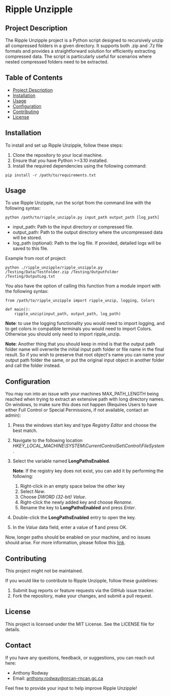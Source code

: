# Ripple Unzipple

## Project Description

The Ripple Unzipple project is a Python script designed to recursively unzip all compressed folders in a given directory. It supports both .zip and .7z file formats and provides a straightforward solution for efficiently extracting compressed data. The script is particularly useful for scenarios where nested compressed folders need to be extracted.

## Table of Contents

- [Project Description](#project-description)
- [Installation](#installation)
- [Usage](#usage)
- [Configuration](#configuration)
- [Contributing](#contributing)
- [License](#license)

## Installation

To install and set up Ripple Unzipple, follow these steps:

1. Clone the repository to your local machine.
2. Ensure that you have Python >=3.10 installed.
3. Install the required dependencies using the following command:

```
pip install -r /path/to/requirements.txt
```

## Usage

To use Ripple Unzipple, run the script from the command line with the following syntax:
```
python /path/to/ripple_unzipple.py input_path output_path [log_path]
```
- input_path: Path to the input directory or compressed file.
- output_path: Path to the output directory where the uncompressed data will be stored.
- log_path (optional): Path to the log file. If provided, detailed logs will be saved to this file.

Example from root of project:
```
python ./ripple_unzipple/ripple_unzipple.py /Testing/Data/TestFolder.zip /Testing/OutputFolder /Testing/OutputLog.txt
```

You also have the option of calling this function from a module import with the following syntax:
```
from /path/to/ripple_unzipple import ripple_unzip, logging, Colors

def main():
    ripple_unzip(input_path, output_path, log_path)
```
**Note**: to use the logging functionality you would need to import logging, and to get colors in compatible terminals you would need to import Colors. Otherwise you should only need to import ripple_unzip.

**Note**: Another thing that you should keep in mind is that the output path folder name will overwrite the initial input path folder or file name in the final result. So if you wish to preserve that root object's name you can name your output path folder the same, or put the original input object in another folder and call the folder instead.

## Configuration

You may run into an issue with your machines MAX_PATH_LENGTH being reached when trying to extract an extensive path with long directory names. On windows, to make sure this does not happen (Requires Users to have either Full Control or Special Permissions, if not available, contact an admin):

1. Press the windows start key and type *Registry Editor* and choose the best match.
2. Navigate to the following location
*HKEY_LOCAL_MACHINE\SYSTEM\CurrentControlSet\Control\FileSystem*.
3. Select the variable named **LongPathsEnabled**.
    
    **Note**: If the registry key does not exist, you can add it by performing the following:
    
    1. Right-click in an empty space below the other key
    2. Select *New*.
    3. Choose *DWORD (32-bit) Value*.
    4. Right-click the newly added key and choose *Rename*.
    5. Rename the key to **LongPathsEnabled** and press *Enter*.

4. Double-click the **LongPathsEnabled** entry to open the key.
5. In the *Value* data field, enter a value of **1** and press OK.

Now, longer paths should be enabled on your machine, and no issues should arise. For more information, please follow this [link](https://www.autodesk.com/support/technical/article/caas/sfdcarticles/sfdcarticles/The-Windows-10-default-path-length-limitation-MAX-PATH-is-256-characters.html#:~:text=By%20default%2C%20Windows%20uses%20a,Files%2C%20Paths%2C%20and%20Namespaces.).

## Contributing

This project might not be maintained.

If you would like to contribute to Ripple Unzipple, follow these guidelines:

1. Submit bug reports or feature requests via the GitHub issue tracker.
2. Fork the repository, make your changes, and submit a pull request.

## License

This project is licensed under the MIT License. See the LICENSE file for details.

## Contact

If you have any questions, feedback, or suggestions, you can reach out here:

- Anthony Rodway
- Email: anthony.rodway@nrcan-rncan.gc.ca

Feel free to provide your input to help improve Ripple Unzipple!


